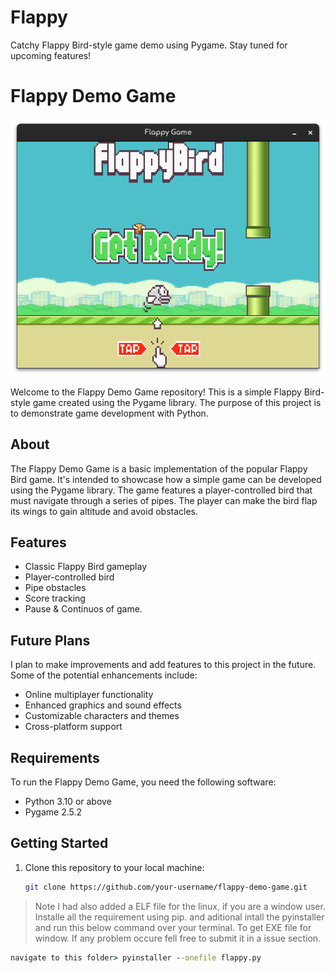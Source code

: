 # Flappy
Catchy Flappy Bird-style game demo using Pygame. Stay tuned for upcoming features!

# Flappy Demo Game

![Flappy Bird](https://github.com/ramayanbindas/Flappy/blob/main/screenshots/Screenshot%20from%202023-10-25%2012-39-28.png)

Welcome to the Flappy Demo Game repository! This is a simple Flappy Bird-style game created using the Pygame library. The purpose of this project is to demonstrate game development with Python.

## About

The Flappy Demo Game is a basic implementation of the popular Flappy Bird game. It's intended to showcase how a simple game can be developed using the Pygame library. The game features a player-controlled bird that must navigate through a series of pipes. The player can make the bird flap its wings to gain altitude and avoid obstacles.

## Features

- Classic Flappy Bird gameplay
- Player-controlled bird
- Pipe obstacles
- Score tracking
- Pause & Continuos of game.

## Future Plans

I plan to make improvements and add features to this project in the future. Some of the potential enhancements include:

- Online multiplayer functionality
- Enhanced graphics and sound effects
- Customizable characters and themes
- Cross-platform support

## Requirements

To run the Flappy Demo Game, you need the following software:

- Python 3.10 or above
- Pygame 2.5.2

## Getting Started

1. Clone this repository to your local machine:

   ```bash
   git clone https://github.com/your-username/flappy-demo-game.git
   ```
> Note I had also added a ELF file for the linux, if you are a window user.
> Installe all the requirement using pip. and aditional intall the pyinstaller and run this below command over your terminal.
> To get EXE file for window. If any problem occure fell free to submit it in a issue section.
```cmd
navigate to this folder> pyinstaller --onefile flappy.py
```
